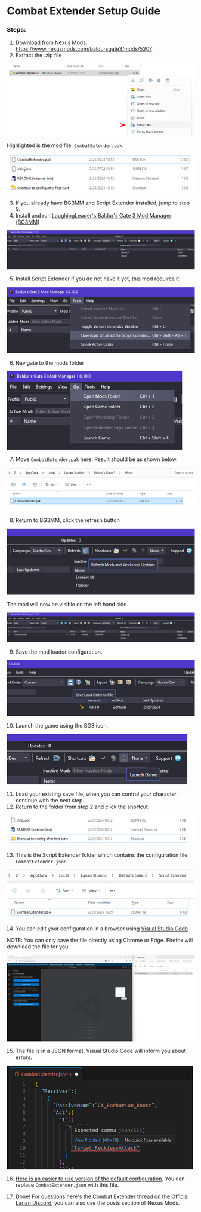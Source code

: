 # Combat Extender Setup Guide

### Steps:
1. Download from Nexus Mods: https://www.nexusmods.com/baldursgate3/mods/5207
2. Extract the .zip file

![extract](./Source/Guide/extract.png)

Highlighted is the mod file: `CombatExtender.pak`

![overview](./Source/Guide/folder-overview.png)

3. If you already have BG3MM and Script Extender installed, jump to step 9.
4. Install and run [LaughingLeader's Baldur's Gate 3 Mod Manager (BG3MM)](https://github.com/LaughingLeader/BG3ModManager/releases/download/1.0.10.0/BG3ModManager_Latest.zip)

![bg3mm](./Source/Guide/mod-manager.png)

5. Install Script Extender if you do not have it yet, this mod requires it.

![bg3mm](./Source/Guide/script-extender.png)

6. Navigate to the mods folder

![bg3mm](./Source/Guide/mods-folder.png)

7. Move `CombatExtender.pak` here. Result should be as shown below.

![folder](./Source/Guide/mods-folder2.png)

8. Return to BG3MM, click the refresh button

![bg3mm](./Source/Guide/refresh.png)

The mod will now be visible on the left hand side.

![bg3mm](./Source/Guide/mod-manager-complete.png)

9. Save the mod loader configuration.

![bg3mm](./Source/Guide/mod-manager-save.png)

10. Launch the game using the BG3 icon.

![bg3mm](./Source/Guide/launch-game.png)

11. Load your existing save file, when you can control your character continue with the next step.
12. Return to the folder from step 2 and click the shortcut.

![bg3mm](./Source/Guide/shortcut.png)

13. This is the Script Extender folder which contains the configuration file `CombatExtender.json`.

![bg3mm](./Source/Guide/json.png)

14. You can edit your configuration in a browser using [Visual Studio Code](https://vscode.dev/)

NOTE: You can only save the file directly using Chrome or Edge. Firefox will download the file for you.

![bg3mm](./Source/Guide/vscode.png)

15. The file is in a JSON format. Visual Studio Code will inform you about errors.

![bg3mm](./Source/Guide/vscode-error.png)

16. [Here is an easier to use version of the default configuration](Source/CombatExtender.json). You can replace `CombatExtender.json` with this file.

17. Done! For questions here's the [Combat Extender thread on the Official Larian Discord](https://discord.com/channels/98922182746329088/1186718074875957298), you can also use the posts section of Nexus Mods.
